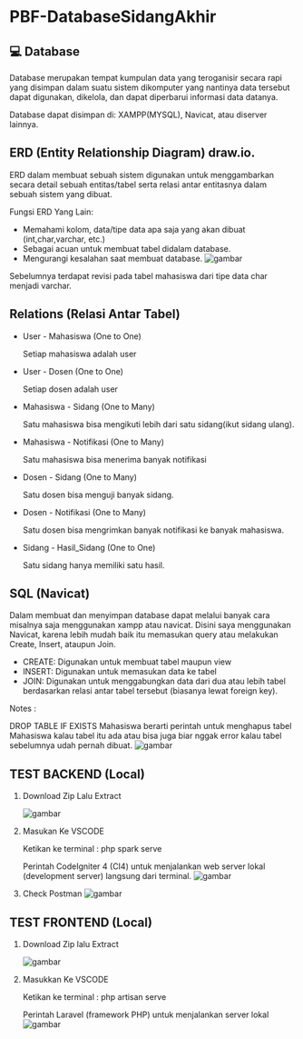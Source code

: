 # PBF-DatabaseSidangAkhir
## 💻 Database
Database merupakan tempat kumpulan data yang teroganisir secara rapi yang disimpan dalam suatu sistem dikomputer yang nantinya data tersebut dapat digunakan, dikelola, dan dapat diperbarui informasi data datanya.

Database dapat disimpan di: XAMPP(MYSQL), Navicat, atau diserver lainnya.
## ERD (Entity Relationship Diagram) draw.io.
ERD dalam membuat sebuah sistem digunakan untuk menggambarkan secara detail sebuah entitas/tabel serta relasi antar entitasnya dalam sebuah sistem yang dibuat.

Fungsi ERD Yang Lain:
- Memahami kolom, data/tipe data apa saja yang akan dibuat (int,char,varchar, etc.)
- Sebagai acuan untuk membuat tabel didalam database.
- Mengurangi kesalahan saat membuat database.
![gambar](https://github.com/user-attachments/assets/228aa3b1-219a-4444-9bd5-675125b1970e)

Sebelumnya terdapat revisi pada tabel mahasiswa dari tipe data char menjadi varchar.

## Relations (Relasi Antar Tabel)
- User - Mahasiswa (One to One)
  
  Setiap mahasiswa adalah user
- User - Dosen (One to One)
  
  Setiap dosen adalah user
- Mahasiswa - Sidang (One to Many)
  
  Satu mahasiswa bisa mengikuti lebih dari satu sidang(ikut sidang ulang).
- Mahasiswa - Notifikasi (One to Many)
  
  Satu mahasiswa bisa menerima banyak notifikasi
- Dosen - Sidang (One to Many)
  
  Satu dosen bisa menguji banyak sidang.
- Dosen - Notifikasi (One to Many)
  
  Satu dosen bisa mengrimkan banyak notifikasi ke banyak mahasiswa.
- Sidang - Hasil_Sidang (One to One)
  
  Satu sidang hanya memiliki satu hasil.
## SQL (Navicat)
Dalam membuat dan menyimpan database dapat melalui banyak cara misalnya saja menggunakan xampp atau navicat. Disini saya menggunakan Navicat, karena lebih mudah baik itu memasukan query atau melakukan Create, Insert, ataupun Join.

- CREATE: Digunakan untuk membuat tabel maupun view
- INSERT: Digunakan untuk memasukan data ke tabel
- JOIN: Digunakan untuk menggabungkan data dari dua atau lebih tabel berdasarkan relasi antar tabel tersebut (biasanya lewat foreign key).
  
Notes :

DROP TABLE IF EXISTS Mahasiswa berarti perintah untuk menghapus tabel Mahasiswa kalau tabel itu ada atau bisa juga biar nggak error kalau tabel sebelumnya udah pernah dibuat.
![gambar](https://github.com/user-attachments/assets/9a00fa9e-927b-411b-aea0-daa817147cd9)

## TEST BACKEND (Local)
1. Download Zip Lalu Extract
   
   ![gambar](https://github.com/user-attachments/assets/31bc54c3-f9f2-487a-99d1-07bd5513a2c9)
3. Masukan Ke VSCODE
   
   Ketikan ke terminal : php spark serve
   
   Perintah CodeIgniter 4 (CI4) untuk menjalankan web server lokal (development server) langsung dari terminal.
   ![gambar](https://github.com/user-attachments/assets/3a40bcbd-764f-4c16-9911-dfa43d4ee88b)
5. Check Postman
   ![gambar](https://github.com/user-attachments/assets/dd7a253d-096c-4111-82ac-2ce4138d542c)
## TEST FRONTEND (Local)
1. Download Zip lalu Extract
   
   ![gambar](https://github.com/user-attachments/assets/2361665a-96e1-4b7a-8827-6814e0dbfcee)
3. Masukkan Ke VSCODE
   
   Ketikan ke terminal : php artisan serve
   
   Perintah Laravel (framework PHP) untuk menjalankan server lokal
   ![gambar](https://github.com/user-attachments/assets/4f42c4f9-4709-40ca-9887-d69fbc6a049a)






